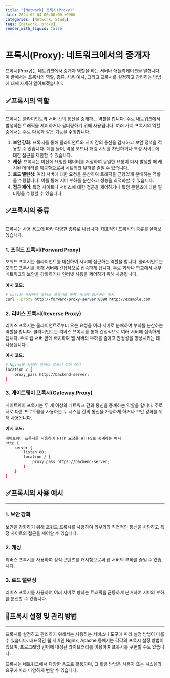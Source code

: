 ```yaml
---
title: "[Network] 프록시(Proxy)"
date: 2024-02-04 00:00:00 +0900
categories: [Network, Study]
tags: [network, proxy]
render_with_liquid: false
---
```


# **프록시(Proxy): 네트워크에서의 중개자**

프록시(Proxy)는 네트워크에서 중개자 역할을 하는 서버나 애플리케이션을 말합니다. 이 글에서는 프록시의 역할, 종류, 사용 예시, 그리고 프록시를 설정하고 관리하는 방법에 대해 자세히 알아보겠습니다.

## ✅**프록시의 역할**

---

프록시는 클라이언트와 서버 간의 통신을 중개하는 역할을 합니다. 주로 네트워크에서 발생하는 트래픽을 제어하거나 필터링하기 위해 사용됩니다. 여러 가지 프록시의 역할 중에서는 주로 다음과 같은 기능을 수행합니다.

1. **보안 강화**: 프록시를 통해 클라이언트와 서버 간의 통신을 감시하고 보안 정책을 적용할 수 있습니다. 예를 들어, 악성 코드나 해킹 시도를 차단하거나 특정 사이트에 대한 접근을 제한할 수 있습니다.
2. **캐싱**: 프록시는 이전에 요청한 데이터를 저장하여 동일한 요청이 다시 발생할 때 캐시된 데이터를 제공함으로써 네트워크 부하를 줄일 수 있습니다.
3. **로드 밸런싱**: 여러 서버에 대한 요청을 분산하여 트래픽을 균형있게 분배하는 역할을 수행합니다. 이를 통해 서버 부하를 분산하고 성능을 최적화할 수 있습니다.
4. **접근 제어**: 특정 사이트나 서비스에 대한 접근을 제어하거나 특정 콘텐츠에 대한 필터링을 수행할 수 있습니다.

## ✅**프록시의 종류**

---

프록시는 사용 용도에 따라 다양한 종류로 나뉩니다. 대표적인 프록시의 종류를 살펴보겠습니다.

### **1. 포워드 프록시(Forward Proxy)**

포워드 프록시는 클라이언트를 대신하여 서버에 접근하는 역할을 합니다. 클라이언트는 포워드 프록시를 통해 서버에 간접적으로 접속하게 됩니다. 주로 회사나 학교에서 내부 네트워크의 보안을 강화하거나 인터넷 사용을 제어하기 위해 사용됩니다.

**예시 코드:**

```bash
# curl을 사용하여 포워드 프록시를 통해 서버에 접근하는 예시
curl --proxy http://forward-proxy-server:8080 http://example.com

```

### **2. 리버스 프록시(Reverse Proxy)**

리버스 프록시는 클라이언트로부터 오는 요청을 여러 서버로 분배하여 부하를 분산하는 역할을 합니다. 클라이언트는 리버스 프록시를 통해 간접적으로 여러 서버에 접속하게 됩니다. 주로 웹 서버 앞에 배치하여 웹 서버의 부하를 줄이고 안정성을 향상시키는 데 사용됩니다.

**예시 코드:**

```bash
# Nginx를 사용한 리버스 프록시 설정 예시
location / {
    proxy_pass http://backend-server;
}

```

### **3. 게이트웨이 프록시(Gateway Proxy)**

게이트웨이 프록시는 두 개 이상의 네트워크 간의 통신을 중계하는 역할을 합니다. 주로 서로 다른 프로토콜을 사용하는 두 시스템 간의 통신을 가능하게 하거나 보안 강화를 위해 사용됩니다.

**예시 코드:**

```bash
게이트웨이 프록시를 사용하여 HTTP 요청을 HTTPS로 중계하는 예시
http {
    server {
        listen 80;
        location / {
            proxy_pass https://backend-server;
        }
    }
}

```

## ✅**프록시의 사용 예시**

---

### **1. 보안 강화**

보안을 강화하기 위해 포워드 프록시를 사용하여 외부와의 직접적인 통신을 차단하고 특정 사이트의 접근을 제어할 수 있습니다.

### **2. 캐싱**

리버스 프록시를 사용하여 정적 콘텐츠를 캐시함으로써 웹 서버의 부하를 줄일 수 있습니다.

### **3. 로드 밸런싱**

리버스 프록시를 사용하여 여러 서버로 향하는 트래픽을 균등하게 분배하여 서버의 부하를 분산할 수 있습니다.

## 📌**프록시 설정 및 관리 방법**

---

프록시를 설정하고 관리하기 위해서는 사용하는 서비스나 도구에 따라 설정 방법이 다를 수 있습니다. 대표적인 웹 서버인 Nginx, Apache 등에서는 각각의 프록시 설정 방법이 있으며, 프로그래밍 언어에 내장된 라이브러리를 이용하여 프록시를 구현할 수도 있습니다.

프록시는 네트워크에서 다양한 용도로 활용되며, 그 활용 방법은 사용자 또는 시스템의 요구에 따라 다양하게 변할 수 있습니다.
